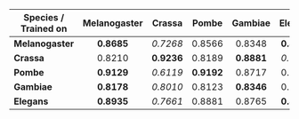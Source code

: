 |Species / Trained on|Melanogaster| Crassa| Pombe| Gambiae| Elegans|
| -----|:--------:|:------:|:------:|:------:|:------:|
|**Melanogaster**| **0.8685**| _0.7268_| 0.8566| 0.8348| **0.8636**
|**Crassa**| 0.8210| **0.9236**| 0.8189| **0.8881**|_0.8095_
|**Pombe**| **0.9129**| _0.6119_| **0.9192**| 0.8717| 0.9112
|**Gambiae**| **0.8178**| _0.8010_| 0.8123| **0.8346**| 0.8129
|**Elegans**| **0.8935**| _0.7661_| 0.8881| 0.8765| **0.8948**